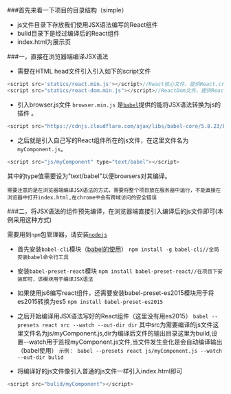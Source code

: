 ###首先来看一下项目的目录结构（simple）

* js文件目录下存放我们使用JSX语法编写的React组件
* bulid目录下是经过编译后的React组件
* index.html为展示页

###一，直接在浏览器端编译JSX语法

* 需要在HTML head文件引入引入如下的script文件
```javascript
<script src='statics/react.min.js'></script>//React核心文件，提供React.createClass()方法
<script src="statics/react-dom.min.js"></script>//ReactDom文件，提供ReactDom.render()方法
```

* 引入browser.js文件
`browser.min.js` 是[`babel`](https://babeljs.io/)提供的能将JSX语法转换为js的插件 。
```javascript
<script src="https://cdnjs.cloudflare.com/ajax/libs/babel-core/5.8.23/browser.min.js"></script>
```

* 之后就是引入自己写的React组件所在的js文件，在这里文件名为`myComponent.js`。
```javascript
<script src="js/myComponent" type="text/babel"></script>
```
其中的type值需要设为"text/babel"以便browsers对其编译。

`需要注意的是在浏览器端编译JSX语法的方式，需要将整个项目放在服务器中运行，不能直接在浏览器中打开index.html,在chrome中会有跨域访问的安全错误`

###二，将JSX语法的组件预先编译，在浏览器端直接引入编译后的js文件即可(本例采用这种方式)

需要用到`npm`包管理器，请安装[`nodejs`](http://nodejs.org/)

* 首先安装`babel-cli`模块（[babel的使用](https://babeljs.io/)）
`npm install -g babel-cli//全局安装babel命令行工具`

* 安装`babel-preset-react`模块
`npm install babel-preset-react//在项目下安装即可，该模块用于编译JSX语法`

* 如果使用js6编写react组件，还需要安装babel-preset-es2015模块用于将es2015转换为es5
`npm install babel-preset-es2015`

* 之后开始编译用JSX语法写好的React组件（这里没有用es2015）
`babel --presets react src --watch --out-dir dir`
其中src为需要编译的js文件这里文件名为js/myComponent.js,dir为编译后文件的输出目录这里为build,设置--watch用于监视myComponent.js文件,当文件发生变化是会自动编译输出（babel使用）
`示例： babel --presets react js/myComponent.js --watch --out-dir bulid`

* 将编译好的js文件像引入普通的js文件一样引入index.html即可
```javascript
<script src="bulid/myComponent"></script>
```








